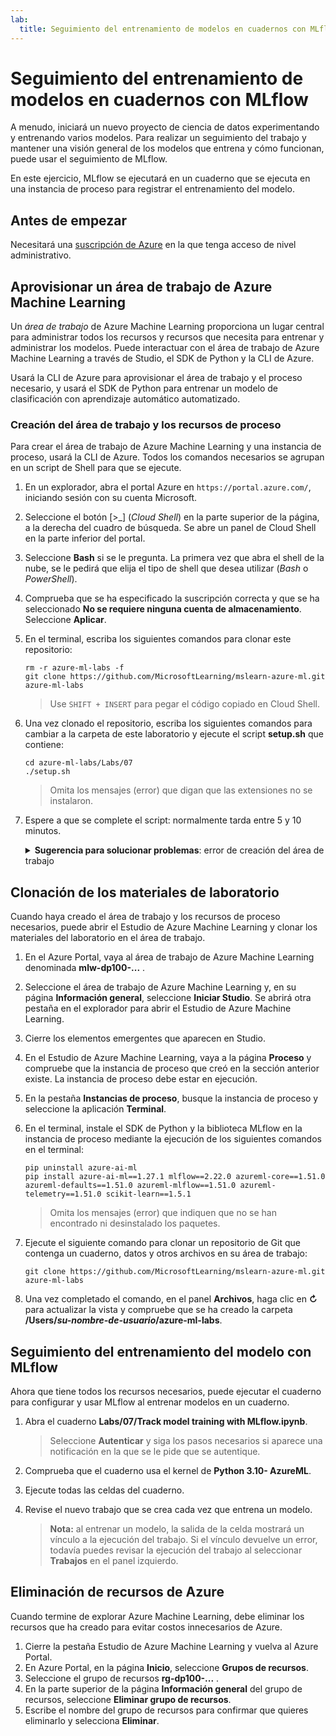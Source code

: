 ```yaml
---
lab:
  title: Seguimiento del entrenamiento de modelos en cuadernos con MLflow
---
```


# Seguimiento del entrenamiento de modelos en cuadernos con MLflow

A menudo, iniciará un nuevo proyecto de ciencia de datos experimentando y entrenando varios modelos. Para realizar un seguimiento del trabajo y mantener una visión general de los modelos que entrena y cómo funcionan, puede usar el seguimiento de MLflow.

En este ejercicio, MLflow se ejecutará en un cuaderno que se ejecuta en una instancia de proceso para registrar el entrenamiento del modelo.

## Antes de empezar

Necesitará una [suscripción de Azure](https://azure.microsoft.com/free) en la que tenga acceso de nivel administrativo.

## Aprovisionar un área de trabajo de Azure Machine Learning

Un *área de trabajo* de Azure Machine Learning proporciona un lugar central para administrar todos los recursos y recursos que necesita para entrenar y administrar los modelos. Puede interactuar con el área de trabajo de Azure Machine Learning a través de Studio, el SDK de Python y la CLI de Azure.

Usará la CLI de Azure para aprovisionar el área de trabajo y el proceso necesario, y usará el SDK de Python para entrenar un modelo de clasificación con aprendizaje automático automatizado.

### Creación del área de trabajo y los recursos de proceso

Para crear el área de trabajo de Azure Machine Learning y una instancia de proceso, usará la CLI de Azure. Todos los comandos necesarios se agrupan en un script de Shell para que se ejecute.
1. En un explorador, abra el portal Azure en `https://portal.azure.com/`, iniciando sesión con su cuenta Microsoft.
1. Seleccione el botón \[>_] (*Cloud Shell*) en la parte superior de la página, a la derecha del cuadro de búsqueda. Se abre un panel de Cloud Shell en la parte inferior del portal.
1. Seleccione **Bash** si se le pregunta. La primera vez que abra el shell de la nube, se le pedirá que elija el tipo de shell que desea utilizar (*Bash* o *PowerShell*).
1. Comprueba que se ha especificado la suscripción correcta y que se ha seleccionado **No se requiere ninguna cuenta de almacenamiento**. Seleccione **Aplicar**.
1. En el terminal, escriba los siguientes comandos para clonar este repositorio:

    ```azurecli
    rm -r azure-ml-labs -f
    git clone https://github.com/MicrosoftLearning/mslearn-azure-ml.git azure-ml-labs
    ```

    > Use `SHIFT + INSERT` para pegar el código copiado en Cloud Shell. 

1. Una vez clonado el repositorio, escriba los siguientes comandos para cambiar a la carpeta de este laboratorio y ejecute el script **setup.sh** que contiene:

    ```azurecli
    cd azure-ml-labs/Labs/07
    ./setup.sh
    ```

    > Omita los mensajes (error) que digan que las extensiones no se instalaron.

1. Espere a que se complete el script: normalmente tarda entre 5 y 10 minutos.

    <details>
    <summary><b>Sugerencia para solucionar problemas</b>: error de creación del área de trabajo</summary><br>
    <p>Si recibes un error al ejecutar el script de instalación a través de la CLI, debes aprovisionar los recursos manualmente:</p>
    <ol>
        <li>En la página principal de Azure Portal, selecciona <b>+Crear un recurso</b>.</li>
        <li>Busca <i>aprendizaje automático</i> y, después, selecciona <b>Azure Machine Learning</b>. Seleccione <b>Crear</b>.</li>
        <li>Cree un recurso de Azure Machine Learning con la siguiente configuración: <ul>
                <li><b>Suscripción</b>: <i>suscripción de Azure</i></li>
                <li><b>Grupo de recursos</b>: rg-dp100-labs</li>
                <li><b>Nombre del área de trabajo</b>: mlw-dp100-labs</li>
                <li><b>Región</b>: <i>seleccione la región geográfica más cercana</i>.</li>
                <li><b>Cuenta de almacenamiento</b>: <i>tenga en cuenta la nueva cuenta de almacenamiento predeterminada que se creará para el área de trabajo</i>.</li>
                <li><b>Almacén de claves</b>: <i>tenga en cuenta el nuevo almacén de claves predeterminado que se creará para el área de trabajo</i>.</li>
                <li><b>Application Insights</b>: <i>tenga en cuenta el nuevo recurso de Application Insights predeterminado que se creará para el área de trabajo</i>.</li>
                <li><b>Registro de contenedor</b>: ninguno (<i>se creará uno automáticamente la primera vez que implemente un modelo en un contenedor</i>).</li>
            </ul>
        <li>Selecciona <b>Revisar y crear</b> y espera a que se cree el área de trabajo y sus recursos asociados: normalmente tarda unos 5 minutos.</li>
        <li>Selecciona <b>Ir al recurso</b> y en su página <b>Información general</b>, selecciona <b>Iniciar Studio</b>. Se abrirá otra pestaña en el explorador para abrir el Estudio de Azure Machine Learning.</li>
        <li>Cierre los elementos emergentes que aparecen en Studio.</li>
        <li>En el Estudio de Azure Machine Learning, ve a la página <b>Proceso</b> y selecciona <b>+Nuevo</b> en la pestaña <b>Instancias de proceso</b>.</li>
        <li>Asigna un nombre único a la instancia de proceso y, a continuación, selecciona <b>Standard_DS11_v2</b> como tamaño de máquina virtual.</li>
        <li>Seleccione <b>Revisar y crear</b> y luego <b>Crear</b>.</li>
        <li>A continuación, selecciona la pestaña <b>Clústeres de proceso</b> y selecciona <b>+ Nuevo</b>.</li>
        <li>Elige la misma región en la que creaste el área de trabajo y, a continuación, selecciona <b>Standard_DS11_v2</b> como tamaño de máquina virtual. Seleccione <b>Siguiente</b>.</li>
        <li>Asigna al clúster un nombre único y, a continuación, selecciona <b>Crear</b>.</li>
    </ol>
    </details>

## Clonación de los materiales de laboratorio

Cuando haya creado el área de trabajo y los recursos de proceso necesarios, puede abrir el Estudio de Azure Machine Learning y clonar los materiales del laboratorio en el área de trabajo.

1. En el Azure Portal, vaya al área de trabajo de Azure Machine Learning denominada **mlw-dp100-...** .
1. Seleccione el área de trabajo de Azure Machine Learning y, en su página **Información general**, seleccione **Iniciar Studio**. Se abrirá otra pestaña en el explorador para abrir el Estudio de Azure Machine Learning.
1. Cierre los elementos emergentes que aparecen en Studio.
1. En el Estudio de Azure Machine Learning, vaya a la página **Proceso** y compruebe que la instancia de proceso que creó en la sección anterior existe. La instancia de proceso debe estar en ejecución.
1. En la pestaña **Instancias de proceso**, busque la instancia de proceso y seleccione la aplicación **Terminal**.
1. En el terminal, instale el SDK de Python y la biblioteca MLflow en la instancia de proceso mediante la ejecución de los siguientes comandos en el terminal:

    ```
    pip uninstall azure-ai-ml
    pip install azure-ai-ml==1.27.1 mlflow==2.22.0 azureml-core==1.51.0 azureml-defaults==1.51.0 azureml-mlflow==1.51.0 azureml-telemetry==1.51.0 scikit-learn==1.5.1
    ```

    > Omita los mensajes (error) que indiquen que no se han encontrado ni desinstalado los paquetes.

1. Ejecute el siguiente comando para clonar un repositorio de Git que contenga un cuaderno, datos y otros archivos en su área de trabajo:

    ```
    git clone https://github.com/MicrosoftLearning/mslearn-azure-ml.git azure-ml-labs
    ```

1. Una vez completado el comando, en el panel **Archivos**, haga clic en **&#8635;** para actualizar la vista y compruebe que se ha creado la carpeta **/Users/*su-nombre-de-usuario*/azure-ml-labs**.

## Seguimiento del entrenamiento del modelo con MLflow

Ahora que tiene todos los recursos necesarios, puede ejecutar el cuaderno para configurar y usar MLflow al entrenar modelos en un cuaderno.

1. Abra el cuaderno **Labs/07/Track model training with MLflow.ipynb**.

    > Seleccione **Autenticar** y siga los pasos necesarios si aparece una notificación en la que se le pide que se autentique.

1. Comprueba que el cuaderno usa el kernel de **Python 3.10- AzureML**.
1. Ejecute todas las celdas del cuaderno.
1. Revise el nuevo trabajo que se crea cada vez que entrena un modelo.

    > **Nota:** al entrenar un modelo, la salida de la celda mostrará un vínculo a la ejecución del trabajo. Si el vínculo devuelve un error, todavía puedes revisar la ejecución del trabajo al seleccionar **Trabajos** en el panel izquierdo.
    
## Eliminación de recursos de Azure

Cuando termine de explorar Azure Machine Learning, debe eliminar los recursos que ha creado para evitar costos innecesarios de Azure.

1. Cierre la pestaña Estudio de Azure Machine Learning y vuelva al Azure Portal.
1. En Azure Portal, en la página **Inicio**, seleccione **Grupos de recursos**.
1. Seleccione el grupo de recursos **rg-dp100-...** .
1. En la parte superior de la página **Información general** del grupo de recursos, seleccione **Eliminar grupo de recursos**.
1. Escribe el nombre del grupo de recursos para confirmar que quieres eliminarlo y selecciona **Eliminar**.
